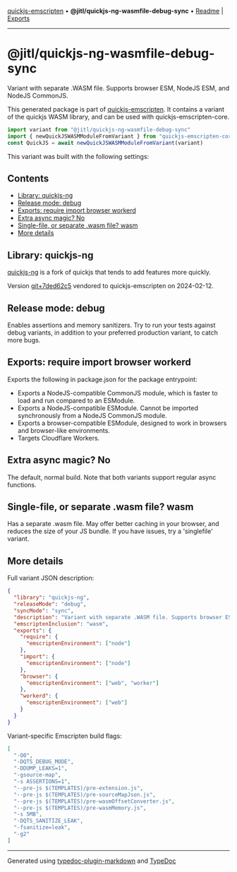 [quickjs-emscripten](../../packages.md) • **@jitl/quickjs-ng-wasmfile-debug-sync** • [Readme](README.md) \| [Exports](exports.md)

***

# @jitl/quickjs-ng-wasmfile-debug-sync

Variant with separate .WASM file. Supports browser ESM, NodeJS ESM, and NodeJS CommonJS.

This generated package is part of [quickjs-emscripten](https://github.com/justjake/quickjs-emscripten).
It contains a variant of the quickjs WASM library, and can be used with quickjs-emscripten-core.

```typescript
import variant from "@jitl/quickjs-ng-wasmfile-debug-sync"
import { newQuickJSWASMModuleFromVariant } from "quickjs-emscripten-core"
const QuickJS = await newQuickJSWASMModuleFromVariant(variant)
```

This variant was built with the following settings:

## Contents

- [Library: quickjs-ng](README.md#library-quickjs-ng)
- [Release mode: debug](README.md#release-mode-debug)
- [Exports: require import browser workerd](README.md#exports-require-import-browser-workerd)
- [Extra async magic? No](README.md#extra-async-magic-no)
- [Single-file, or separate .wasm file? wasm](README.md#single-file-or-separate-wasm-file-wasm)
- [More details](README.md#more-details)

## Library: quickjs-ng

[quickjs-ng](https://github.com/quickjs-ng/quickjs) is a fork of quickjs that tends to add features more quickly.

Version [git+7ded62c5](https://github.com/quickjs-ng/quickjs/commit/7ded62c536fca860b8106c39fb75f2df8fe27180) vendored to quickjs-emscripten on 2024-02-12.

## Release mode: debug

Enables assertions and memory sanitizers. Try to run your tests against debug variants, in addition to your preferred production variant, to catch more bugs.

## Exports: require import browser workerd

Exports the following in package.json for the package entrypoint:

- Exports a NodeJS-compatible CommonJS module, which is faster to load and run compared to an ESModule.
- Exports a NodeJS-compatible ESModule. Cannot be imported synchronously from a NodeJS CommonJS module.
- Exports a browser-compatible ESModule, designed to work in browsers and browser-like environments.
- Targets Cloudflare Workers.

## Extra async magic? No

The default, normal build. Note that both variants support regular async functions.

## Single-file, or separate .wasm file? wasm

Has a separate .wasm file. May offer better caching in your browser, and reduces the size of your JS bundle. If you have issues, try a 'singlefile' variant.

## More details

Full variant JSON description:

```json
{
  "library": "quickjs-ng",
  "releaseMode": "debug",
  "syncMode": "sync",
  "description": "Variant with separate .WASM file. Supports browser ESM, NodeJS ESM, and NodeJS CommonJS.",
  "emscriptenInclusion": "wasm",
  "exports": {
    "require": {
      "emscriptenEnvironment": ["node"]
    },
    "import": {
      "emscriptenEnvironment": ["node"]
    },
    "browser": {
      "emscriptenEnvironment": ["web", "worker"]
    },
    "workerd": {
      "emscriptenEnvironment": ["web"]
    }
  }
}
```

Variant-specific Emscripten build flags:

```json
[
  "-O0",
  "-DQTS_DEBUG_MODE",
  "-DDUMP_LEAKS=1",
  "-gsource-map",
  "-s ASSERTIONS=1",
  "--pre-js $(TEMPLATES)/pre-extension.js",
  "--pre-js $(TEMPLATES)/pre-sourceMapJson.js",
  "--pre-js $(TEMPLATES)/pre-wasmOffsetConverter.js",
  "--pre-js $(TEMPLATES)/pre-wasmMemory.js",
  "-s 5MB",
  "-DQTS_SANITIZE_LEAK",
  "-fsanitize=leak",
  "-g2"
]
```

***

Generated using [typedoc-plugin-markdown](https://www.npmjs.com/package/typedoc-plugin-markdown) and [TypeDoc](https://typedoc.org/)
